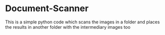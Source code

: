 # Document-Scanner
This is a simple python code which scans the images in a folder and places the results in another folder with the intermediary images too
